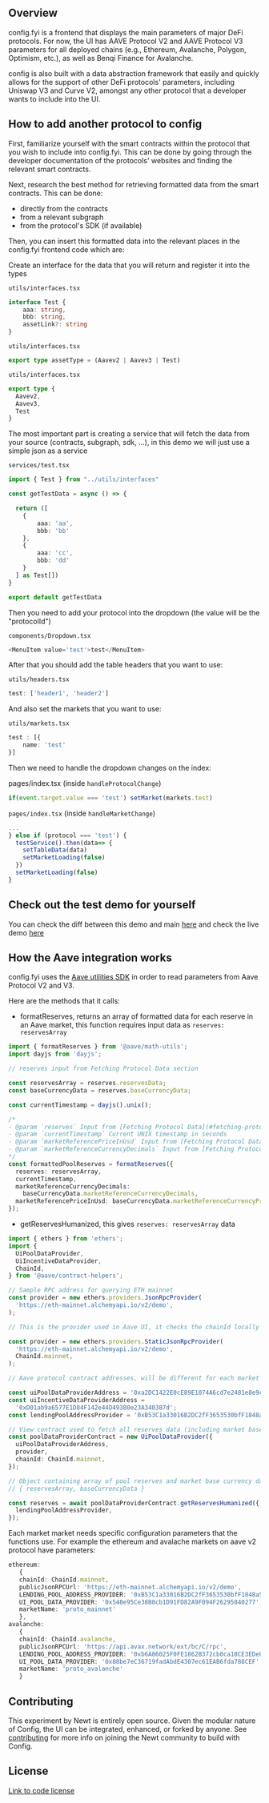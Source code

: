 ## Overview

config.fyi is a frontend that displays the main parameters of major DeFi protocols. For now, the UI has AAVE Protocol V2 and AAVE Protocol V3 parameters for all deployed chains (e.g., Ethereum, Avalanche, Polygon, Optimism, etc.), as well as Benqi Finance for Avalanche.

config is also built with a data abstraction framework that easily and quickly allows for the support of other DeFi protocols' parameters, including Uniswap V3 and Curve V2, amongst any other protocol that a developer wants to include into the UI.

## How to add another protocol to config

First, familiarize yourself with the smart contracts within the protocol that you wish to include into config.fyi. This can be done by going through the developer documentation of the protocols' websites and finding the relevant smart contracts.

Next, research the best method for retrieving formatted data from the smart contracts. This can be done:
- directly from the contracts
- from a relevant subgraph
- from the protocol's SDK (if available)

Then, you can insert this formatted data into the relevant places in the config.fyi frontend code which are:

Create an interface for the data that you will return and register it into the types

```utils/interfaces.tsx```

```ts
interface Test {
    aaa: string,
    bbb: string,
    assetLink?: string
}
```

```utils/interfaces.tsx```

```ts
export type assetType = (Aavev2 | Aavev3 | Test)
```

```utils/interfaces.tsx```

```ts
export type {
  Aavev2,
  Aavev3,
  Test
}
```

The most important part is creating a service that will fetch the data from your source (contracts, subgraph, sdk, ...), in this demo we will just use a simple json as a service

```services/test.tsx```
```ts
import { Test } from "../utils/interfaces"

const getTestData = async () => {

  return ([
    {
        aaa: 'aa',
        bbb: 'bb'
    },
    {
        aaa: 'cc',
        bbb: 'dd'
    }
  ] as Test[])
}

export default getTestData
```

Then you need to add your protocol into the dropdown (the value will be the "protocolId")

```components/Dropdown.tsx```

```ts
<MenuItem value='test'>test</MenuItem>
```

After that you should add the table headers that you want to use:

```utils/headers.tsx```

```ts
test: ['header1', 'header2']
````

And also set the markets that you want to use:

```utils/markets.tsx```
```ts
test : [{
    name: 'test'
}] 
```

Then we need to handle the dropdown changes on the index:

pages/index.tsx (inside ```handleProtocolChange```)

```ts
if(event.target.value === 'test') setMarket(markets.test)
```

```pages/index.tsx``` (inside ```handleMarketChange```)

```ts
...
} else if (protocol === 'test') {
  testService().then(data=> {
    setTableData(data)
    setMarketLoading(false)
  })
  setMarketLoading(false)
}
```

## Check out the test demo for yourself

You can check the diff between this demo and main [here](https://github.com/WeAreNewt/config.fyi/compare/demo/adding-protocol) and check the live demo [here](https://config-experiment-git-demo-adding-protocol-avara-newt.vercel.app/)

## How the Aave integration works

config.fyi uses the [Aave utilities SDK](https://github.com/aave/aave-utilities#aave-utilities) in order to read parameters from Aave Protocol V2 and V3. 


Here are the methods that it calls:
- formatReserves, returns an array of formatted data for each reserve in an Aave market, this function requires input data as  ```reserves: reservesArray ```

```ts
import { formatReserves } from '@aave/math-utils';
import dayjs from 'dayjs';

// reserves input from Fetching Protocol Data section

const reservesArray = reserves.reservesData;
const baseCurrencyData = reserves.baseCurrencyData;

const currentTimestamp = dayjs().unix();

/*
- @param `reserves` Input from [Fetching Protocol Data](#fetching-protocol-data), `reserves.reservesArray`
- @param `currentTimestamp` Current UNIX timestamp in seconds
- @param `marketReferencePriceInUsd` Input from [Fetching Protocol Data](#fetching-protocol-data), `reserves.baseCurrencyData.marketReferencePriceInUsd`
- @param `marketReferenceCurrencyDecimals` Input from [Fetching Protocol Data](#fetching-protocol-data), `reserves.baseCurrencyData.marketReferenceCurrencyDecimals`
*/
const formattedPoolReserves = formatReserves({
  reserves: reservesArray,
  currentTimestamp,
  marketReferenceCurrencyDecimals:
    baseCurrencyData.marketReferenceCurrencyDecimals,
  marketReferencePriceInUsd: baseCurrencyData.marketReferenceCurrencyPriceInUsd,
});
```

- getReservesHumanized, this gives ```reserves: reservesArray``` data

```ts
import { ethers } from 'ethers';
import {
  UiPoolDataProvider,
  UiIncentiveDataProvider,
  ChainId,
} from '@aave/contract-helpers';

// Sample RPC address for querying ETH mainnet
const provider = new ethers.providers.JsonRpcProvider(
  'https://eth-mainnet.alchemyapi.io/v2/demo',
);

// This is the provider used in Aave UI, it checks the chainId locally to reduce RPC calls with frequent network switches, but requires that the rpc url and chainId to remain consistent with the request being sent from the wallet (i.e. actively detecting the active chainId)

const provider = new ethers.providers.StaticJsonRpcProvider(
  'https://eth-mainnet.alchemyapi.io/v2/demo',
  ChainId.mainnet,
);

// Aave protocol contract addresses, will be different for each market and can be found at https://docs.aave.com/developers/deployed-contracts/deployed-contracts

const uiPoolDataProviderAddress = '0xa2DC1422E0cE89E1074A6cd7e2481e8e9c4415A6';
const uiIncentiveDataProviderAddress =
  '0xD01ab9a6577E1D84F142e44D49380e23A340387d';
const lendingPoolAddressProvider = '0xB53C1a33016B2DC2fF3653530bfF1848a515c8c5';

// View contract used to fetch all reserves data (including market base currency data), and user reserves
const poolDataProviderContract = new UiPoolDataProvider({
  uiPoolDataProviderAddress,
  provider,
  chainId: ChainId.mainnet,
});

// Object containing array of pool reserves and market base currency data
// { reservesArray, baseCurrencyData }

const reserves = await poolDataProviderContract.getReservesHumanized({
  lendingPoolAddressProvider,
});

```
Each market market needs specific configuration parameters that the functions use. 
For example the ethereum and avalache markets on aave v2 protocol have parameters:

 ```ts
ethereum: 
    {
    chainId: ChainId.mainnet,
    publicJsonRPCUrl: 'https://eth-mainnet.alchemyapi.io/v2/demo',
    LENDING_POOL_ADDRESS_PROVIDER: '0xB53C1a33016B2DC2fF3653530bfF1848a515c8c5',
    UI_POOL_DATA_PROVIDER: '0x548e95Ce38B8cb1D91FD82A9F094F26295840277',
    marketName: 'proto_mainnet'
    },
avalanche: 
    {
    chainId: ChainId.avalanche,
    publicJsonRPCUrl: 'https://api.avax.network/ext/bc/C/rpc',
    LENDING_POOL_ADDRESS_PROVIDER: '0xb6A86025F0FE1862B372cb0ca18CE3EDe02A318f',
    UI_POOL_DATA_PROVIDER: '0x88be7eC36719fadAbdE4307ec61EAB6fda788CEF',
    marketName: 'proto_avalanche'
    }
 ```

## Contributing

This experiment by Newt is entirely open source. Given the modular nature of Config, the UI can be integrated, enhanced, or forked by anyone. See [contributing](CONTRIBUTING.md) for more info on joining the Newt community to build with Config.

## License

[Link to code license](LICENSE.md)
